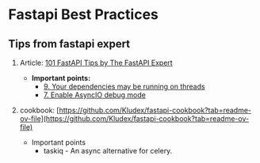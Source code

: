 # Fastapi Best Practices

## Tips from fastapi expert
1. Article: [101 FastAPI Tips by The FastAPI Expert](https://github.com/Kludex/fastapi-tips)
   * **Important points:**
     * [9. Your dependencies may be running on threads](https://github.com/Kludex/fastapi-tips#9-your-dependencies-may-be-running-on-threads)
     * [7. Enable AsyncIO debug mode](https://github.com/Kludex/fastapi-tips#7-enable-asyncio-debug-mode)
    
1. cookbook: [https://github.com/Kludex/fastapi-cookbook?tab=readme-ov-file](https://github.com/Kludex/fastapi-cookbook?tab=readme-ov-file)
     * Important points
       * taskiq - An async alternative for celery.

